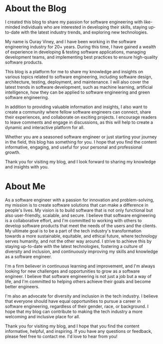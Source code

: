 # About the Blog
I created this blog to share my passion for software engineering with like-minded individuals who are interested in developing their skills, staying up-to-date with the latest industry trends, and exploring new technologies.

My name is Ouray Viney, and I have been working in the software engineering industry for 20+ years. During this time, I have gained a wealth of experience in developing & testing software applications, managing development teams, and implementing best practices to ensure high-quality software products.

This blog is a platform for me to share my knowledge and insights on various topics related to software engineering, including software design, architecture, testing, deployment, and maintenance. I will also cover the latest trends in software development, such as machine learning, artificial intelligence, how they can be applied to software engineering and green software engineering.

In addition to providing valuable information and insights, I also want to create a community where fellow software engineers can connect, share their experiences, and collaborate on exciting projects. I encourage readers to leave comments and engage in discussions, as this will help to create a dynamic and interactive platform for all.

Whether you are a seasoned software engineer or just starting your journey in the field, this blog has something for you. I hope that you find the content informative, engaging, and useful for your personal and professional growth.

Thank you for visiting my blog, and I look forward to sharing my knowledge and insights with you.

# About Me
As a software engineer with a passion for innovation and problem-solving, my mission is to create software solutions that can make a difference in people's lives. My vision is to build software that is not only functional but also user-friendly, scalable, and secure. I believe that software engineering is a collaborative effort, and I'm committed to working with others to develop software products that meet the needs of the users and the clients. My ultimate goal is to be a part of the tech industry's transformation towards a more sustainable, equitable, and ethical future, where technology serves humanity, and not the other way around. I strive to achieve this by staying up-to-date with the latest technologies, fostering a culture of diversity and inclusion, and continuously improving my skills and knowledge as a software engineer.

I'm a firm believer in continuous learning and improvement, and I'm always looking for new challenges and opportunities to grow as a software engineer. I believe that software engineering is not just a job but a way of life, and I'm committed to helping others achieve their goals and become better engineers.

I'm also an advocate for diversity and inclusion in the tech industry. I believe that everyone should have equal opportunities to pursue a career in software engineering, regardless of their gender, race, or background. I hope that my blog can contribute to making the tech industry a more welcoming and inclusive place for all.

Thank you for visiting my blog, and I hope that you find the content informative, helpful, and inspiring. If you have any questions or feedback, please feel free to contact me. I'd love to hear from you!